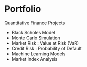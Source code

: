 # Portfolio
Quantitative Finance Projects
- Black Scholes Model
- Monte Carlo Simulation
- Market Risk : Value at Risk (VaR)
- Credit Risk : Probability of Default
- Machine Learning Models
- Market Index Analysis 

